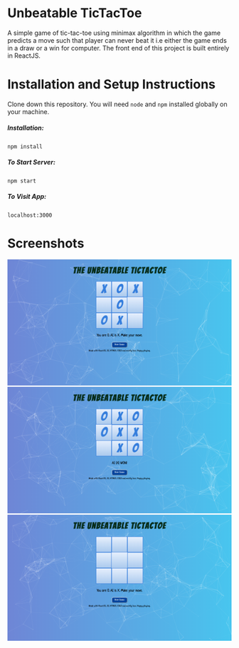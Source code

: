 # Unbeatable TicTacToe

A simple game of tic-tac-toe using minimax algorithm in which the game predicts a move such that player can never beat it i.e either the game ends in a draw or a win for computer.
The front end of this project is built entirely in ReactJS.

# Installation and Setup Instructions
Clone down this repository. You will need `node` and `npm` installed globally on your machine.  

##### Installation:
`npm install`  

##### To Start Server:
`npm start`  
##### To Visit App: 
`localhost:3000`

# Screenshots
![screenshot_1](./screenshots/1.png)
![screenshot_2](./screenshots/2.png)
![screenshot_3](./screenshots/3.png)

